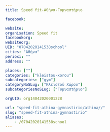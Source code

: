 ```yaml
---
title: Speed fit-Αθήνα-Γυμναστήριο

facebook:

website:
organisation: Speed fit
facebookorg:
websiteorg:
UID: "07042020141538school"
cities: "Αθήνα"
perioxi: ""
address: ""

places: [""]
categories: ["kleistou-xorou"]
subcategories: ["gym"]
categoryNoSLug: ["Κλειστού Χώρου"]
subcategoriesNoSLug: ["Γυμναστήριο"]

orgUID: org14042020001228

url: "speed-fit-athina-gymnastirio/athina//"
slug: "speed-fit-athina-gymnastirio"
aliases:
    - /07042020141538school
---
```





